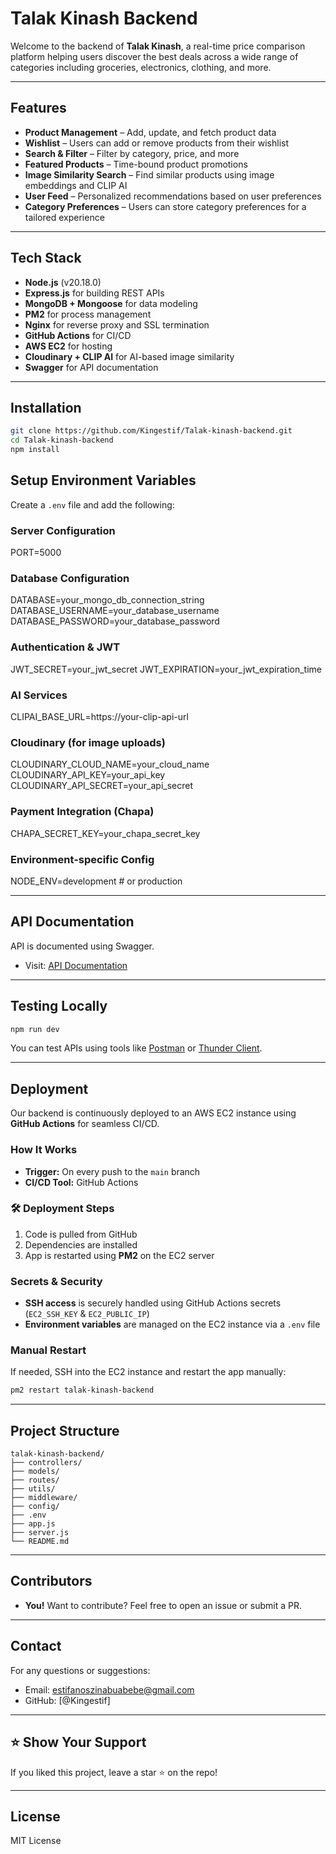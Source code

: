 # Talak Kinash Backend

Welcome to the backend of **Talak Kinash**, a real-time price comparison platform helping users discover the best deals across a wide range of categories including groceries, electronics, clothing, and more.

---

## Features

- **Product Management** – Add, update, and fetch product data
- **Wishlist** – Users can add or remove products from their wishlist
- **Search & Filter** – Filter by category, price, and more
- **Featured Products** – Time-bound product promotions
- **Image Similarity Search** – Find similar products using image embeddings and CLIP AI
- **User Feed** – Personalized recommendations based on user preferences
- **Category Preferences** – Users can store category preferences for a tailored experience

---

## Tech Stack

- **Node.js** (v20.18.0)
- **Express.js** for building REST APIs
- **MongoDB + Mongoose** for data modeling
- **PM2** for process management
- **Nginx** for reverse proxy and SSL termination
- **GitHub Actions** for CI/CD
- **AWS EC2** for hosting
- **Cloudinary + CLIP AI** for AI-based image similarity
- **Swagger** for API documentation

---

## Installation

```bash
git clone https://github.com/Kingestif/Talak-kinash-backend.git
cd Talak-kinash-backend
npm install
```

## Setup Environment Variables
Create a `.env` file and add the following:

### Server Configuration
PORT=5000

### Database Configuration
DATABASE=your_mongo_db_connection_string
DATABASE_USERNAME=your_database_username
DATABASE_PASSWORD=your_database_password

### Authentication & JWT
JWT_SECRET=your_jwt_secret
JWT_EXPIRATION=your_jwt_expiration_time

### AI Services
CLIPAI_BASE_URL=https://your-clip-api-url

### Cloudinary (for image uploads)
CLOUDINARY_CLOUD_NAME=your_cloud_name
CLOUDINARY_API_KEY=your_api_key
CLOUDINARY_API_SECRET=your_api_secret

### Payment Integration (Chapa)
CHAPA_SECRET_KEY=your_chapa_secret_key

### Environment-specific Config
NODE_ENV=development # or production


---

## API Documentation

API is documented using Swagger.

- Visit: [API Documentation](https://talakkinash.duckdns.org/api-docs)

---

## Testing Locally

```bash
npm run dev
```

You can test APIs using tools like [Postman](https://www.postman.com/) or [Thunder Client](https://www.thunderclient.com/).

---

## **Deployment**

Our backend is continuously deployed to an AWS EC2 instance using **GitHub Actions** for seamless CI/CD.

### How It Works
- **Trigger:** On every push to the `main` branch
- **CI/CD Tool:** GitHub Actions

### 🛠 Deployment Steps
1. Code is pulled from GitHub
2. Dependencies are installed
3. App is restarted using **PM2** on the EC2 server

### Secrets & Security
- **SSH access** is securely handled using GitHub Actions secrets (`EC2_SSH_KEY` & `EC2_PUBLIC_IP`)
- **Environment variables** are managed on the EC2 instance via a `.env` file

### Manual Restart
If needed, SSH into the EC2 instance and restart the app manually:

```bash
pm2 restart talak-kinash-backend
```

---

## Project Structure

```
talak-kinash-backend/
├── controllers/
├── models/
├── routes/
├── utils/
├── middleware/
├── config/
├── .env
├── app.js
├── server.js
└── README.md
```

---

## Contributors

- **You!** Want to contribute? Feel free to open an issue or submit a PR.

---

## Contact

For any questions or suggestions:
- Email: estifanoszinabuabebe@gmail.com
- GitHub: [@Kingestif]

---

## ⭐️ Show Your Support
If you liked this project, leave a star ⭐️ on the repo!

---

## License

MIT License

